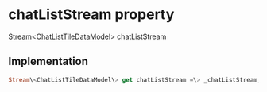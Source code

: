 


# chatListStream property









[Stream](https:api.flutter.dev/flutter/dart-async/Stream-class.html)&lt;[ChatListTileDataModel](../../models_chats_chat_list_tile_data_model/ChatListTileDataModel-class.md)\> chatListStream
  







## Implementation

```dart
Stream\<ChatListTileDataModel\> get chatListStream =\> _chatListStream;
```








